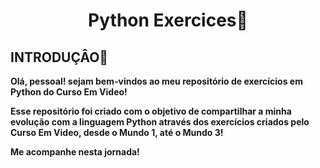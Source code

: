 <h1 align="center"> Python Exercices🐍 </h1>

<h2> INTRODUÇÂO🌱 </h2>
<p> <strong>
Olá, pessoal! sejam bem-vindos ao meu repositório de exercícios em Python do Curso Em Video!

Esse repositório foi criado com o objetivo de compartilhar a minha evolução com a linguagem Python através dos exercícios criados pelo Curso Em Video, desde o Mundo 1, até o Mundo 3!

Me acompanhe nesta jornada!
</strong> </p>
